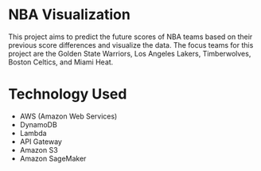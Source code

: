 # NBA Visualization

This project aims to predict the future scores of NBA teams based on their previous score differences and visualize the data. The focus teams for this project are the Golden State Warriors, Los Angeles Lakers, Timberwolves, Boston Celtics, and Miami Heat.

<h1>Technology Used</h1>

- AWS (Amazon Web Services)
- DynamoDB
- Lambda
- API Gateway
- Amazon S3
- Amazon SageMaker

